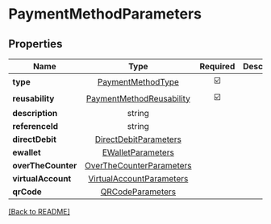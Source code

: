 # PaymentMethodParameters



## Properties

| Name | Type | Required | Description | Examples |
|------------|:-------------:|:-------------:|-------------|:-------------:|
| **type** | [PaymentMethodType](PaymentMethodType.md) | ☑️ |  | | |
**reusability** | [PaymentMethodReusability](PaymentMethodReusability.md) | ☑️ |  | | |
**description** | string |  |  | | |
**referenceId** | string |  |  | | |
**directDebit** | [DirectDebitParameters](DirectDebitParameters.md) |  |  | | |
**ewallet** | [EWalletParameters](EWalletParameters.md) |  |  | | |
**overTheCounter** | [OverTheCounterParameters](OverTheCounterParameters.md) |  |  | | |
**virtualAccount** | [VirtualAccountParameters](VirtualAccountParameters.md) |  |  | | |
**qrCode** | [QRCodeParameters](QRCodeParameters.md) |  |  | | |



[[Back to README]](../../README.md)